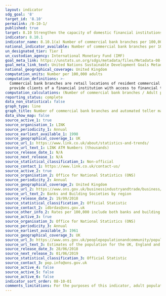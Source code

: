 ```yaml
---
layout: indicator
sdg_goal: '8'
target_id: '8.10'
permalink: /8-10-1/
published: true
target: 8.10 Strengthen the capacity of domestic financial institutions to encourage and expand access to banking, insurance and financial services for all
indicator: 8.10.1
indicator_name: 8.10.1(a) Number of commercial bank branches per 100,000 adults and (b) number of automated teller machines (ATMs) per 100,000 adults
national_indicator_available: Number of commercial bank branches per 100,000 adults and (b) number of automated teller machines (ATMs) per 100,000 adults
un_designated_tier: Tier I
un_custodian_agency: International Monetary Fund (IMF)
goal_meta_link: https://unstats.un.org/sdgs/metadata/files/Metadata-08-10-01.pdf
goal_meta_link_text: United Nations Sustainable Development Goals Metadata (PDF 411 KB)
national_geographical_coverage: United Kingdom
computation_units: Number per 100,000 adults
computation_definitions: >-
  Commercial bank branches are retail locations of resident commercial banks and other resident banks that function as commercial banks that provide financial services to customers and are physically separated. Automated teller machines are computerized telecommunications devices that
  provide clients of a financial institution with access to financial transactions in a public place.
computation_calculations: (Number of commercial bank branches / Adult population) * 100,000 | (Number of ATMs / Adult population) * 100,000
reporting_status: complete
data_non_statistical: false
graph_type: line
graph_title: Number of commercial bank branches and automated teller machines (ATMs) per 100,000 adults
data_show_map: false
source_active_1: true
source_organisation_1: LINK
source_periodicity_1: Annual
source_earliest_available_1: 1998
source_geographical_coverage_1: UK
source_url_1: https://www.link.co.uk/about/statistics-and-trends/
source_url_text_1: LINK ATM Numbers (thousands)
source_release_date_1: N/A
source_next_release_1: N/A
source_statistical_classification_1: Non-official
source_contact_1: https://www.link.co.uk/contact-us/
source_active_2: true
source_organisation_2: Office for National Statistics (ONS)
source_periodicity_2: Annual
source_geographical_coverage_2: United Kingdom
source_url_2: https://www.ons.gov.uk/businessindustryandtrade/business/activitysizeandlocation/adhocs/009190banksandbuildingsocietiesbyregion
source_url_text_2: Banks and Building Societies by region
source_release_date_2: 19/09/2018
source_statistical_classification_2: Official Statistic
source_contact_2: idbrdas@ons.gov.uk 
source_other_info_2: Rates per 100,000 include both banks and building societies counts
source_active_3: true
source_organisation_3: Office for National Statistics (ONS)
source_periodicity_3: Annual
source_earliest_available_3: 1961
source_geographical_coverage_3: UK
source_url_3: https://www.ons.gov.uk/peoplepopulationandcommunity/populationandmigration/populationestimates/datasets/populationestimatesforukenglandandwalesscotlandandnorthernireland
source_url_text_3: Estimates of the population for the UK, England and Wales, Scotland and Northern Ireland
source_release_date_3: 28/06/2018
source_next_release_3: 01/06/2019
source_statistical_classification_3: Official Statistic
source_contact_3: pop.info@ons.gov.uk
source_active_4: false
source_active_5: false
source_active_6: false
indicator_sort_order: 08-10-01
comments_limitations: For the purposes of this indicator, adult population refers to all individuals aged 15 years and over. Data follows the UN specification for this indicator. This indicator has not been identified in collaboration with topic experts.
---
```

